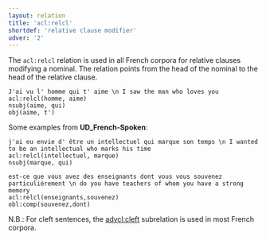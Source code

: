 ```yaml
---
layout: relation
title: 'acl:relcl'
shortdef: 'relative clause modifier'
udver: '2'
---
```


The `acl:relcl` relation is used in all French corpora for relative clauses modifying
a nominal. The relation points from the head of the nominal to the
head of the relative clause.

~~~ sdparse
J'ai vu l' homme qui t' aime \n I saw the man who loves you
acl:relcl(homme, aime)
nsubj(aime, qui)
obj(aime, t')
~~~

Some examples from **UD_French-Spoken**:

~~~ sdparse
j'ai eu envie d' être un intellectuel qui marque son temps \n I wanted to be an intellectual who marks his time
acl:relcl(intellectuel, marque)
nsubj(marque, qui)
~~~

~~~ sdparse
est-ce que vous avez des enseignants dont vous vous souvenez particulièrement \n do you have teachers of whom you have a strong memory
acl:relcl(enseignants,souvenez)
obl:comp(souvenez,dont)
~~~

N.B.: For cleft sentences, the [advcl:cleft]() subrelation is used in most French corpora.
<!-- Interlanguage links updated Út zář 29 20:43:06 CEST 2020 -->
